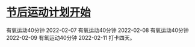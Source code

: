# [节后运动计划开始](https://github.com/xiejuqiang/blog/issues/3)

有氧运动40分钟 2022-02-07
有氧运动40分钟 2022-02-08
有氧运动40分钟 2022-02-09
有氧运动40分钟 2022-02-11
打卡四天。